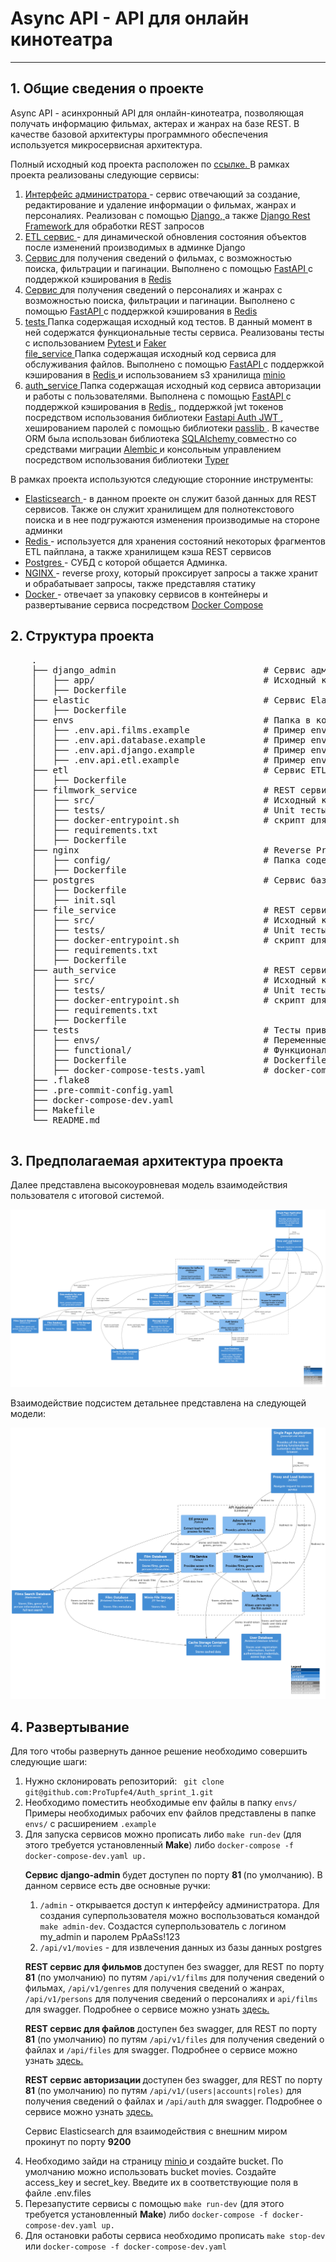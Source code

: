 <h1> Async API - API для онлайн кинотеатра</h1>
<hr />
<h2> 1. Общие сведения о проекте  </h2>
<p> Async API - асинхронный API для онлайн-кинотеатра, позволяющая получать информацию фильмах, актерах и жанрах на базе REST. 
    В качестве базовой архитектуры программного обеспечения используется микросервисная архитектура. 
</p>
<p> 
    Полный исходный код проекта расположен по <a href="https://github.com/ProTupfe4/Auth_sprint_2"> ссылке. </a>
    В рамках проекта реализованы следующие сервисы:
    <ol>
        <li> 
            <a href="./django_admin">Интерфейс администратора </a> - сервис отвечающий за создание, редактирование и 
            удаление информации о фильмах, жанрах и персоналиях. Реализован с помощью 
            <a href="https://www.djangoproject.com"> Django, </a> 
            а также <a href="https://www.django-rest-framework.org"> Django Rest Framework </a> 
            для обработки REST запросов 
        </li>
        <li> 
            <a href="./etl"> ETL сервис </a> - для динамической обновления состояния объектов после изменений производимых
            в админке Django
        </li>
        <li> 
            <a href="./filmwork_service"> Сервис </a> для получения сведений о фильмах, с возможностью поиска, фильтрации
            и пагинации. Выполнено с помощью <a href="https://fastapi.tiangolo.com"> FastAPI </a> c поддержкой кэширования в 
            <a href="https://redis.io"> Redis </a> 
        </li>
        <li> 
            <a href="./person_genre_service"> Сервис </a> для получения сведений о персоналиях и жанрах с возможностью
            поиска, фильтрации и пагинации. Выполнено с помощью <a href="https://fastapi.tiangolo.com"> FastAPI </a> c поддержкой кэширования в 
            <a href="https://redis.io"> Redis </a> 
        </li>
        <li> 
            <a href="./tests"> tests </a> Папка содержащая исходный код тестов. В данный момент в ней содержатся функциональные тесты сервиса.
             Реализованы тесты с использованием <a href="https://docs.pytest.org/en/7.4.x/"> Pytest </a> и <a href="https://faker.readthedocs.io"> Faker </a>
        </li>
        <a> 
            <a href="./file_service"> file_service </a> Папка содержащая исходный код сервиса для обслуживания файлов. Выполнено с помощью <a href="https://fastapi.tiangolo.com"> FastAPI </a> c поддержкой кэширования в 
            <a href="https://redis.io"> Redis </a> и использованием s3  хранилища <a href="https://min.io"> minio </a>
        </li>
        <li>
            <a href="/auth_service"> auth_service </a> Папка содержащая исходный код сервиса авторизации и работы с пользователями.
            Выполнена с помощью <a href="https://fastapi.tiangolo.com"> FastAPI </a> c поддержкой кэширования в 
            <a href="https://redis.io"> Redis </a>, поддержкой jwt токенов посредством использования библиотеки <a href="https://indominusbyte.github.io/fastapi-jwt-auth/"> Fastapi Auth JWT </a>, 
            хешированием паролей с помощью библиотеки <a href="https://passlib.readthedocs.io/en/stable/"> passlib </a>. В качестве ORM была использован библиотека <a href="https://docs.sqlalchemy.org/en/20/index.html"> SQLAlchemy </a> 
            совместно со средствами миграции <a href="https://alembic.sqlalchemy.org/en/latest/"> Alembic </a> и консольным управлением посредством использования библиотеки <a href="https://typer.tiangolo.com"> Typer </a>
        </li>
    </ol>
</p>
<p>
    В рамках проекта используются следующие сторонние инструменты:
    <ul>
        <li>
            <a href="https://www.elastic.co"> Elasticsearch </a> - в данном проекте он служит базой данных для REST сервисов. Также он служит
            хранилищем для полнотекстового поиска и в нее подгружаются изменения производимые на стороне админки
        </li>
        <li> 
            <a href="https://redis.io"> Redis </a> - используется для хранения состояний некоторых фрагментов ETL пайплана, а также хранилищем 
            кэша REST сервисов
        </li>
        <li> 
            <a href="https://www.postgresql.org"> Postgres </a> - СУБД с которой общается Админка.
        </li>
        <li> 
            <a href="https://docs.nginx.com"> NGINX </a> - reverse proxy, который проксирует запросы а также хранит и обрабатывает
            запросы, также представляя статику
        </li>
        <li>
            <a href="https://www.docker.com"> Docker </a> - отвечает за упаковку сервисов в контейнеры и развертывание 
            сервиса посредством <a href="https://docs.docker.com/compose/"> Docker Compose </a>
        </li>
    </ul>
</p>
<h2> 2. Структура проекта </h2>
<p>
    <pre>
    .
    ├── django_admin                            # Сервис администрирования
    │   ├── app/                                # Исходный код сервиса администрирования на Django и Django REST Framework
    │   ├── Dockerfile            
    ├── elastic                                 # Сервис Elasticsearch. Мы собираем свой образ на базе образа elasticsearch:8.6.2
    │   ├── Dockerfile  
    ├── envs                                    # Папка в которой хранятся примеры env файлов, необходимых для развертывания приложения
    │   ├── .env.api.films.example              # Пример env файла для сервиса фильмов.
    │   ├── .env.api.database.example           # Пример env файла для сервиса баз данных  postgres.
    │   ├── .env.api.django.example             # Пример env файла для сервиса администрирования.
    │   ├── .env.api.etl.example                # Пример env файла для сервиса ETL.
    ├── etl                                     # Сервис ETL. 
    │   ├── Dockerfile  
    ├── filmwork_service                        # REST сервис для получения сведений о фильмах, с возможностью поиска, фильтрации и пагинации.
    │   ├── src/                                # Исходный код сервиса
    │   ├── tests/                              # Unit тесты
    │   ├── docker-entrypoint.sh                # скрипт для запуска контейнера
    │   ├── requirements.txt
    │   ├── Dockerfile
    ├── nginx                                   # Reverse Proxy nginx. Мы собираем свой образ на базе nginx:latest docker образа
    │   ├── config/                             # Папка содержащая конфигурационные файлы cервисов nginx  
    │   ├── Dockerfile
    ├── postgres                                # Сервис базы данных Postgres. Мы собираем свой образ на базе postgres:latest докер образа
    │   ├── Dockerfile 
    │   ├── init.sql  
    ├── file_service                            # REST сервис для получения сведений о файлах, с возможностью поиска и пагинации.
    │   ├── src/                                # Исходный код сервиса
    │   ├── tests/                              # Unit тесты
    │   ├── docker-entrypoint.sh                # скрипт для запуска контейнера
    │   ├── requirements.txt
    │   ├── Dockerfile
    ├── auth_service                            # REST сервис авторизации.
    │   ├── src/                                # Исходный код сервиса
    │   ├── tests/                              # Unit тесты
    │   ├── docker-entrypoint.sh                # скрипт для запуска контейнера
    │   ├── requirements.txt
    │   ├── Dockerfile
    ├── tests                                   # Тесты привязанные к проекту
    │   ├── envs/                               # Переменные окружения необходимые для работы тестов
    │   ├── functional/                         # Функциональные тесты
    │   ├── Dockerfile                          # Dockerfile
    │   ├── docker-compose-tests.yaml           # docker-compose файл  
    ├── .flake8
    ├── .pre-commit-config.yaml
    ├── docker-compose-dev.yaml
    ├── Makefile
    └── README.md
    </pre>
</p>

<h2> 3. Предполагаемая архитектура проекта </h2>

Далее представлена высокоуровневая модель взаимодействия пользователя с итоговой системой.

<img src="./assets/images/Architecture.png"/>

Взаимодействие подсистем детальнее представлена на следующей модели:

<img src="./Film Application/src/1 Film Service/API Application/final_diagram.png"/></img>

<h2> 4. Развертывание </h2>
<p> 
    Для того чтобы развернуть данное решение необходимо совершить следующие шаги:
<ol>
    <li>
        Нужно склонировать репозиторий:
        <code> git clone git@github.com:ProTupfe4/Auth_sprint_1.git </code>
    </li>
    <li>
        Необходимо поместить необходимые env файлы в папку <code>envs/</code> Примеры необходимых рабочих env файлов представлены
        в папке <code>envs/</code> c расширением <code>.example</code>
    </li>
<li>
        Для запуска сервисов можно прописать либо <code>make run-dev</code> (для этого требуется установленный <b>Make</b>) либо 
        <code>docker-compose -f docker-compose-dev.yaml up. </code>
        <p>
            <b>Сервис django-admin</b> будет доступен по порту <b> 81 </b> (по умолчанию). В данном сервисе есть две основные ручки:
            <ol>
                <li> 
                    <code>/admin</code> - открывается доступ к интерфейсу администратора. Для создания суперпользователя
                    можно воспользоваться командой <code>make admin-dev</code>. Создастся суперпользователь с логином my_admin и паролем PpAaSs!123
                </li>
                <li>
                    <code>/api/v1/movies</code> - для извлечения данных из базы данных postgres
                </li>
            </ol>
        </p>
        <p>
            <b>REST сервис для фильмов </b> доступен без swagger, для REST по порту <b>81</b> (по умолчанию) по путям <code>/api/v1/films</code> для получения сведений о фильмах, <code>/api/v1/genres</code> для получения сведений о жанрах, <code>/api/v1/persons</code> для получения сведений о персоналиях и <code>api/films</code> для swagger.
            Подробнее о сервисе можно узнать <a href="./filmwork_service"> здесь. </a>
        </p>
        <p>
            <b>REST сервис для файлов </b> доступен без swagger, для REST по порту <b>81</b> (по умолчанию) по путям <code>/api/v1/files</code> для получения сведений о файлах и <code>/api/files</code> для swagger.
            Подробнее о сервисе можно узнать <a href="./file_service"> здесь. </a>
        </p>
         <p>
            <b>REST сервис авторизации </b> доступен без swagger, для REST по порту <b>81</b> (по умолчанию) по путям <code>/api/v1/(users|accounts|roles)</code> для получения сведений о файлах и <code>/api/auth</code> для swagger.
            Подробнее о сервисе можно узнать <a href="./auth_service"> здесь. </a>
        </p>
        <p>
            Сервис Elasticsearch для взаимодействия с внешним миром прокинут по порту <b>9200</b>
        </p>
    </li>
    <li>
        Необходимо зайди на страницу <a href="https//localhost:9001">minio </a> и создайте bucket. 
        По умолчанию можно использовать bucket movies. Создайте access_key и secret_key. Введите их в соответствующие поля
        в файле .env.files
    </li>
    <li>
        Перезапустите сервисы с помощью <code>make run-dev</code> (для этого требуется установленный <b>Make</b>) либо 
        <code>docker-compose -f docker-compose-dev.yaml up. </code>
    </li>
    <li>
        Для остановки работы сервиса необходимо прописать <code>make stop-dev</code> или 
        <code>docker-compose -f docker-compose-dev.yaml</code>
    </li>  
</ol>
</p>